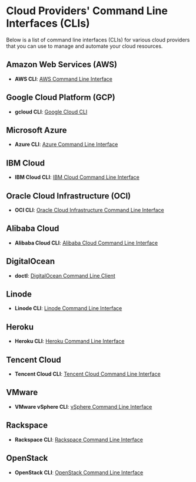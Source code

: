 # Cloud Providers' Command Line Interfaces (CLIs)

Below is a list of command line interfaces (CLIs) for various cloud providers that you can use to manage and automate your cloud resources.

## Amazon Web Services (AWS)
- **AWS CLI**: [AWS Command Line Interface](https://aws.amazon.com/cli/)

## Google Cloud Platform (GCP)
- **gcloud CLI**: [Google Cloud CLI](https://cloud.google.com/sdk/gcloud)

## Microsoft Azure
- **Azure CLI**: [Azure Command Line Interface](https://docs.microsoft.com/en-us/cli/azure/)

## IBM Cloud
- **IBM Cloud CLI**: [IBM Cloud Command Line Interface](https://cloud.ibm.com/docs/cli)

## Oracle Cloud Infrastructure (OCI)
- **OCI CLI**: [Oracle Cloud Infrastructure Command Line Interface](https://docs.oracle.com/en-us/iaas/Content/API/Concepts/cliconcepts.htm)

## Alibaba Cloud
- **Alibaba Cloud CLI**: [Alibaba Cloud Command Line Interface](https://www.alibabacloud.com/help/doc-detail/100146.htm)

## DigitalOcean
- **doctl**: [DigitalOcean Command Line Client](https://docs.digitalocean.com/reference/doctl/)

## Linode
- **Linode CLI**: [Linode Command Line Interface](https://www.linode.com/docs/guides/linode-cli/)

## Heroku
- **Heroku CLI**: [Heroku Command Line Interface](https://devcenter.heroku.com/articles/heroku-cli)

## Tencent Cloud
- **Tencent Cloud CLI**: [Tencent Cloud Command Line Interface](https://www.tencentcloud.com/document/product/440/37530)

## VMware
- **VMware vSphere CLI**: [vSphere Command Line Interface](https://developer.vmware.com/tools/vsphere-cli/)

## Rackspace
- **Rackspace CLI**: [Rackspace Command Line Interface](https://developer.rackspace.com/docs/rack-cli/)

## OpenStack
- **OpenStack CLI**: [OpenStack Command Line Interface](https://docs.openstack.org/python-openstackclient/latest/cli/command-list.html)

